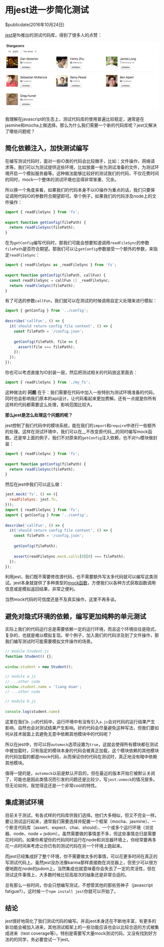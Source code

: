 # 用jest进一步简化测试

$publicdate(2016年10月24日)

[jest](https://facebook.github.io/jest/)是fb推出的测试代码库，得到了很多人的点赞：

![stagazers.png](/static/posts/jest-repo/stagazers.png)

我理解在javascript的生态上，测试代码库的使用普遍比较稳定，通常是在jasmine和mocha上做选择。那么为什么我们需要一个新的代码库呢？jest又解决了哪些问题呢？

## 简化依赖注入，加快测试编写

在编写测试代码时，面对一些IO类的代码会比较棘手，比如：文件操作，网络请求等。我们可以为测试提供这些环境，比如放置一些为测试准备的文件，为测试环境开启一个模拟服务器等。这种做法能够比较好的测试我们的代码，不仅花费时间的同时，mock一个整体的测试环境也显得非常笨重、冗余。

所以换一个角度来看，如果我们的代码本身不以IO操作为重点的话，我们只要保证调用代码IO的参数符合期望即可。举个例子，如果我们的代码涉及node上的文件操作：

```js
import { readFileSync } from 'fs';

export function getConfig(filePath) {
  return readFileSync(filePath);
}
```

在为`getConfig`编写代码时，那我们可能会想要知道调用`readFileSync`的参数`filePath`是否符合期望。那我们可以让`getConfig`参数接受一个额外的参数，来指定`readFileSync`：

```js
import { readFileSync as _readFileSync } from 'fs';

export function getConfig(filePath, callFun) {
  const readFileSync = callFun || _readFileSync;
  return readFileSync(filePath);
}
```

有了可选的参数`callFun`，我们就可以在测试的时候调用自定义处理来进行模拟：

```js
import { getConfig } from '../config';

describe('callFun', () => {
  it('should return config file content', () => {
    const filePath = '/config.json';

    getConfig(filePath, file => {
      assert(file === filePath);
    });
  });
});
```

你也可以考虑直接为IO封装一层，然后把测试相关的代码放这里面去：

```js
import { readFileSync } from './my_fs';
```

这种做法的 __问题__ 在于：我们需要在代码中加入一些特别为测试环境准备的代码，同时也会影响我们原本的api设计，让代码看起来更加费解。还有一点就是你所有这样的代码都需要这么处理，影响范围比较大。

__那么jest是怎么处理这个问题的呢？__

jest控制了我们代码中的模块系统，能在我们的`import`和`require`中进行一些额外的处理。这样在测试环境中，我们可以在__不改变原代码__的同时编写mock函数。还是举上面的例子，我们不对原来的`getConfig`注入依赖，也不对`fs`模块做封装：

```js
import { readFileSync } from 'fs';

export function getConfig(filePath) {
  return readFileSync(filePath);
}
```

然后在jest中我们可以这么做：

```js
jest.mock('fs', () => ({
  readFileSync: jest.fn,
}));
import { readFileSync } from 'fs';
import { getConfig } from '../config';

describe('callFun', () => {
  it('should return config file content', () => {
    const filePath = '/config.json';

    getConfig(filePath);

    assert(readFileSync.mock.calls[0][0] === filePath);
  });
});
```

利用jest，我们既不需要修改源代码，也不需要额外写太多代码就可以编写这类测试。jest本身就提供了多种类型的[mock函数](https://facebook.github.io/jest/docs/api.html#mock-functions)，方便我们以各种方式获取函数调用信息或是模拟返回结果，非常之便利。

当然mock代码的可信度还是不及真实操作，这里不再多谈。

## 避免对隐式环境的依赖，编写更加纯粹的单元测试

实际上我们的代码运行总是需要依赖一定的运行环境，而且这个环境往往是隐式、复杂的，也就是难以模拟复现。举个例子，加入我们的代码涉及到了文件操作，那我们编写测试时可能需要模拟文件操作的场景。

```js
// module Student.js
function Student() {};

window.student = new Student();
```

```js
// module a.js
// ...other code
window.student.name = 'liang duan';
// ...other code
```

```js
// module b.js

console.log(student.name)
```

这里在我们`b.js`的代码中，运行环境中有没有引入`a.js`会对代码的运行结果产生影响，自然也会对测试结果产生影响。好的代码会尽量避免这种写法，但我们要如何从技术层面上去避免无意中依赖其他模块中的代码呢？

所以在jest中，你可以将`automock`选项设置为`true`，这就会使得所有模块都在测试中被加载时，只有指定的模块本身的代码会被真正加载，这个模块依赖的其他模块的代码加载的都是mock代码，从而保证你的代码在测试时，真正地没有暗中依赖其他模块。

值得一提的是，`automock`以前是默认开启的，但在最近的版本开始它被默认关闭了，可能也是因此类情况而引发的问题还是比较少，写`jest.unmock`的情况居多。但无论如何，我觉得这还是一个非常cool的特性。

## 集成测试环境

目前关于测试，有各式样的代码库供我们选择。他们大多相似，但又不完全一样。要让测试运行起来，通常我们需要选择并配置一个框架（mocha、jasmine）、一个断言代码库（assert、expect、chai、should）、一个或多个运行环境（浏览器、node、node + jsdom）。虽然需要做的事情差不多，但这些事情总归是需要花时间的。如果你希望你的代码同时运行在node和浏览器环境上，你经常要再多花一点时间来考虑让你已有的测试代码在另一个环境上跑起来。

而jest已经集成好了整个环境，你不需要做太多的事情，可以花更多时间在真正的写测试代码上。虽然jest没办法像karma那样直接跑在浏览器上，但至少可以很方便地跑在node的jsdom上。当然集成也就意味着你会失去了一定的灵活性，但在测试这件事情上，大多数时候比较高层次的抽象还是非常合适的。

总有那么一些时间，你会只想编写测试，不想管其他的那些劳神子（javascript fatigue?）。这时候一个`npm install jest`你就可以开始了。

## 结论

jest很好地简化了我们测试代码的编写。并且jest本身还在不断地丰富，有更多的新功能会被加入进来，其他测试框架上的一些功能应该也会以比较合适的方式被集成进来（test coverage等）。特别是需要写大量mock测试代码，又没有找到好方法的的同学，务必要尝试一下jest。
